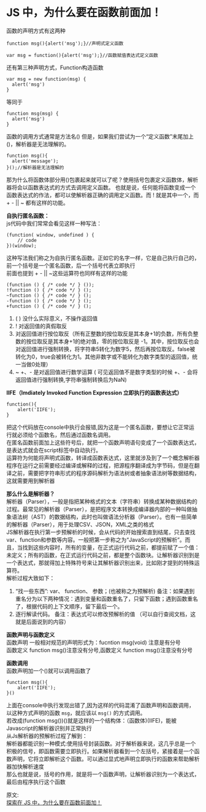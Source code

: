 # JS 中，为什么要在函数前面加！
函数的声明方式有这两种  
``` 
function msg(){alert('msg');}//声明式定义函数

var msg = function(){alert('msg');}//函数赋值表达式定义函数
```
还有第三种声明方式，Function构造函数
``` 
var msg = new function(msg) {
  alert('msg')
}
```
等同于  
``` 
function msg(msg) {
  alert('msg')
}
```
函数的调用方式通常是方法名()
但是，如果我们尝试为一个“定义函数”末尾加上()，解析器是无法理解的。  
``` 
function msg(){
  alert('message');
}();//解析器是无法理解的
```
那为什么将函数体部分用()包裹起来就可以了呢？使用括号包裹定义函数体，解析器将会以函数表达式的方式去调用定义函数。 也就是说，任何能将函数变成一个函数表达式的作法，都可以使解析器正确的调用定义函数。而 ! 就是其中一个，而 + \- || ~ 都有这样的功能。  

**自执行匿名函数：**  
js代码中我们常常会看见这样一种写法：  
``` 
(function( window, undefined ) {
    // code
})(window);
```
这种写法我们称之为自执行匿名函数。正如它的名字一样，它是自己执行自己的，前一个括号是一个匿名函数，后一个括号代表立即执行  
前面也提到 + \- || ~这些运算符也同样有这样的功能  
``` 
(function () { /* code */ } ()); 
!function () { /* code */ } ();  
~function () { /* code */ } (); 
-function () { /* code */ } ();
+function () { /* code */ } ();
```
1. ( ) 没什么实际意义，不操作返回值
2. ! 对返回值的真假取反
3. 对返回值进行按位取反（所有正整数的按位取反是其本身+1的负数，所有负整数的按位取反是其本身+1的绝对值，零的按位取反是 -1。其中，按位取反也会对返回值进行强制转换，将字符串5转化为数字5，然后再按位取反。false被转化为0，true会被转化为1。其他非数字或不能转化为数字类型的返回值，统一当做0处理）
4. ~ +、- 是对返回值进行数学运算 ( 可见返回值不是数字类型的时候 +、- 会将返回值进行强制转换,字符串强制转换后为NaN)

**IIFE（Imdiately Invoked Function Expression 立即执行的函数表达式）**  
``` 
function(){
    alert('IIFE');
}
```
把这个代码放在console中执行会报错,因为这是一个匿名函数，要想让它正常运行就必须给个函数名，然后通过函数名调用。  
在匿名函数前面加上这些符号后，就把一个函数声明语句变成了一个函数表达式，是表达式就会在script标签中自动执行。  
运算符为何能将声明式函数，转译成函数表达式，这里就涉及到了一个概念解析器  
程序在运行之前需要经过编译或解释的过程，把源程序翻译成为字节码，但是在翻译之前，需要把字符串形式的程序源码解析为语法树或者抽象语法树等数据结构，这就需要用到解析器  

**那么什么是解析器？**  
解析器（Parser），一般是指把某种格式的文本（字符串）转换成某种数据结构的过程。最常见的解析器（Parser），是把程序文本转换成编译器内部的一种叫做抽象语法树（AST）的数据结构，此时也叫做语法分析器（Parser）。也有一些简单的解析器（Parser），用于处理CSV、JSON，XML之类的格式  
JS解析器在执行第一步预解析的时候，会从代码的开始搜索直到结尾，只去查找var、function和参数等内容。一般把第一步称之为“JavaScript的预解析”。而且，当找到这些内容时，所有的变量，在正式运行代码之前，都提前赋了一个值：未定义；所有的函数，在正式运行代码之前，都是整个函数块。让解析器识别到是一个表达式，那就得加上特殊符号来让其解析器识别出来，比如刚才提到的特殊运算符。  
解析过程大致如下：  
1. “找一些东西”: var、 function、 参数；(也被称之为预解析)
   备注：如果遇到重名分为以下两种情况：遇到变量和函数重名了，只留下函数；遇到函数重名了，根据代码的上下文顺序，留下最后一个。
2. 逐行解读代码。
   备注：表达式可以修改预解析的值 （可以自行查阅文档，这就是后面说到的内容）

**函数声明与函数定义**  
函数声明 一般相对规范的声明形式为：fucntion msg(void) 注意是有分号  
函数定义 function msg()注意没有分号,函数定义 function msg()注意没有分号 

**函数调用**  
函数声明加一个()就可以调用函数了  
``` 
function msg(){
    alert('IIFE');
}()
```
上面在console中执行发现出错了,因为这样的代码混淆了函数声明和函数调用，以这种方式声明的函数 `msg`，就应该以 `msg()` 的方式调用。    
若改成(function msg())()就是这样的一个结构体：（函数体)(IIFE)，能被Javascript的解析器识别并正常执行  
从Js解析器的预解析过程了解到：  
解析器都能识别一种模式:使用括号封装函数。对于解析器来说，这几乎总是一个积极的信号，即函数需要立即执行。如果解析器看到一个左括号，紧接着是一个函数声明，它将立即解析这个函数。可以通过显式地声明立即执行的函数来帮助解析器加快解析速度  
那么也就是说，括号的作用，就是将一个函数声明，让解析器识别为一个表达式，最后由程序执行这个函数



原文:  
[探索在 JS 中，为什么要在函数前面加！](https://mp.weixin.qq.com/s/3bhpz6lZI85miNcvxr_vzw)

